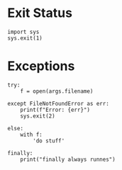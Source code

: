 # Exit Status

    import sys
    sys.exit(1)

# Exceptions

    try:
        f = open(args.filename)

    except FileNotFoundError as err:
        print(f"Error: {err}")
        sys.exit(2)

    else:
        with f:
            'do stuff'

    finally:
        print("finally always runnes")



